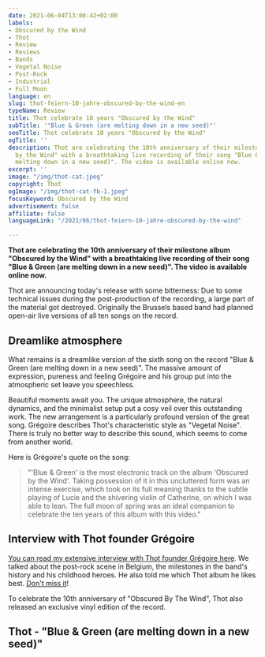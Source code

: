 ```yaml
---
date: 2021-06-04T13:00:42+02:00
labels:
- Obscured by the Wind
- Thot
- Review
- Reviews
- Bands
- Vegetal Noise
- Post-Rock
- Industrial
- Full Moon
language: en
slug: thot-feiern-10-jahre-obscured-by-the-wind-en
typeName: Review
title: Thot celebrate 10 years "Obscured by the Wind"
subTitle: '"Blue & Green (are melting down in a new seed)"'
seoTitle: Thot celebrate 10 years "Obscured by the Wind"
ogTitle: ''
description: Thot are celebrating the 10th anniversary of their milestone album "Obscured
  by the Wind" with a breathtaking live recording of their song "Blue & Green (are
  melting down in a new seed)". The video is available online now.
excerpt: ''
image: "/img/thot-cat.jpeg"
copyright: Thot
ogImage: "/img/thot-cat-fb-1.jpeg"
focusKeyword: Obscured by the Wind
advertisement: false
affiliate: false
languageLink: "/2021/06/thot-feiern-10-jahre-obscured-by-the-wind"

---
```

**Thot are celebrating the 10th anniversary of their milestone album "Obscured by the Wind" with a breathtaking live recording of their song "Blue & Green (are melting down in a new seed)". The video is available online now.**

Thot are announcing today's release with some bitterness: Due to some technical issues during the post-production of the recording, a large part of the material got destroyed. Originally the Brussels based band had planned open-air live versions of all ten songs on the record.

## Dreamlike atmosphere

What remains is a dreamlike version of the sixth song on the record "Blue & Green (are melting down in a new seed)". The massive amount of expression, pureness and feeling Grégoire and his group put into the atmospheric set leave you speechless.

Beautiful moments await you. The unique atmosphere, the natural dynamics, and the minimalist setup put a cosy veil over this outstanding work. The new arrangement is a particularly profound version of the great song. Grégoire describes Thot's characteristic style as "Vegetal Noise". There is truly no better way to describe this sound, which seems to come from another world.

Here is Grégoire's quote on the song:

> "'Blue & Green' is the most electronic track on the album 'Obscured by the Wind'. Taking possession of it in this uncluttered form was an intense exercise, which took on its full meaning thanks to the subtle playing of Lucie and the shivering violin of Catherine, on which I was able to lean. The full moon of spring was an ideal companion to celebrate the ten years of this album with this video."

## Interview with Thot founder Grégoire

[You can read my extensive interview with Thot founder Grégoire here](/2021/04/thot-interview/). We talked about the post-rock scene in Belgium, the milestones in the band's history and his childhood heroes. He also told me which Thot album he likes best. [Don't miss it](/2021/04/thot-interview/)!

To celebrate the 10th anniversary of "Obscured By The Wind", Thot also released an exclusive vinyl edition of the record.

## Thot - "Blue & Green (are melting down in a new seed)"

<YouTube id="sPTa0VCO_qY" />